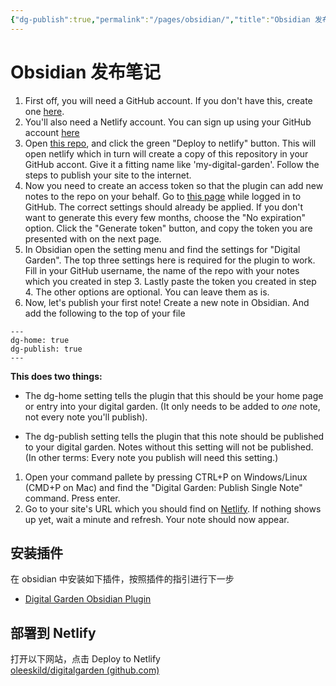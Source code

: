 ```yaml
---
{"dg-publish":true,"permalink":"/pages/obsidian/","title":"Obsidian 发布笔记","tags":["gardenEntry"]}
---
```



# Obsidian 发布笔记

1. First off, you will need a GitHub account. If you don't have this, create one [here](https://github.com/signup).
2. You'll also need a Netlify account. You can sign up using your GitHub account [here](https://app.netlify.com/)
3. Open [this repo](https://github.com/oleeskild/digitalgarden), and click the green "Deploy to netlify" button. This will open netlify which in turn will create a copy of this repository in your GitHub accont. Give it a fitting name like 'my-digital-garden'. Follow the steps to publish your site to the internet.
4. Now you need to create an access token so that the plugin can add new notes to the repo on your behalf. Go to [this page](https://github.com/settings/tokens/new?scopes=repo) while logged in to GitHub. The correct settings should already be applied. If you don't want to generate this every few months, choose the "No expiration" option. Click the "Generate token" button, and copy the token you are presented with on the next page.
5. In Obsidian open the setting menu and find the settings for "Digital Garden". The top three settings here is required for the plugin to work. Fill in your GitHub username, the name of the repo with your notes which you created in step 3. Lastly paste the token you created in step 4. The other options are optional. You can leave them as is.
6. Now, let's publish your first note! Create a new note in Obsidian. And add the following to the top of your file

```
---
dg-home: true
dg-publish: true
---
```

**This does two things:**

- The dg-home setting tells the plugin that this should be your home page or entry into your digital garden. (It only needs to be added to _one_ note, not every note you'll publish).
	
- The dg-publish setting tells the plugin that this note should be published to your digital garden. Notes without this setting will not be published. (In other terms: Every note you publish will need this setting.)
1. Open your command pallete by pressing CTRL+P on Windows/Linux (CMD+P on Mac) and find the "Digital Garden: Publish Single Note" command. Press enter.
2. Go to your site's URL which you should find on [Netlify](https://app.netlify.com/). If nothing shows up yet, wait a minute and refresh. Your note should now appear.

## 安装插件

在 obsidian 中安装如下插件，按照插件的指引进行下一步  

- [Digital Garden Obsidian Plugin](https://github.com/oleeskild/Obsidian-Digital-Garden)

## 部署到 Netlify

打开以下网站，点击 Deploy to Netlify  
[oleeskild/digitalgarden (github.com)](https://github.com/oleeskild/digitalgarden)
